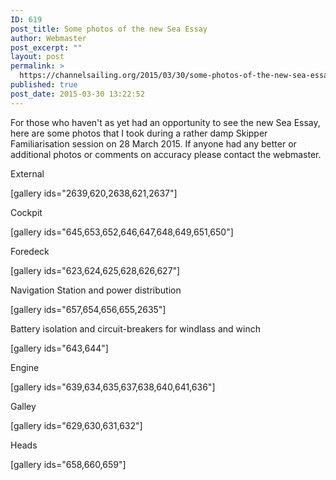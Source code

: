 ```yaml
---
ID: 619
post_title: Some photos of the new Sea Essay
author: Webmaster
post_excerpt: ""
layout: post
permalink: >
  https://channelsailing.org/2015/03/30/some-photos-of-the-new-sea-essay/
published: true
post_date: 2015-03-30 13:22:52
---
```

For those who haven't as yet had an opportunity to see the new Sea Essay, here are some photos that I took during a rather damp Skipper Familiarisation session on 28 March 2015. If anyone had any better or additional photos or comments on accuracy please contact the webmaster.

External

[gallery ids="2639,620,2638,621,2637"]

Cockpit

[gallery ids="645,653,652,646,647,648,649,651,650"]

Foredeck

[gallery ids="623,624,625,628,626,627"]

Navigation Station and power distribution

[gallery ids="657,654,656,655,2635"]

Battery isolation and circuit-breakers for windlass and winch

[gallery ids="643,644"]

Engine

[gallery ids="639,634,635,637,638,640,641,636"]

Galley

[gallery ids="629,630,631,632"]

Heads

[gallery ids="658,660,659"]